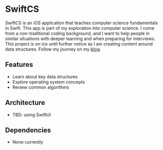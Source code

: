 # SwiftCS

SwiftCS is an iOS application that teaches computer science fundamentals in Swift. This app is part of my exploration into computer science. I come from a non-traditional coding background, and I want to help people in similar situations with deeper learning and when preparing for interviews. This project is on ice until further notice as I am creating content around data structures. Follow my journey on my [blog](http://www.zacharyfrew.com/blog).

## Features
* Learn about key data structures
* Explore operating system concepts
* Review common algorithms

## Architecture
* TBD: using SwiftUI 

## Dependencies
* None currently
